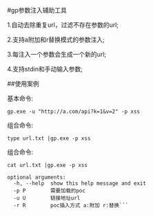 #gp参数注入辅助工具
       

1.自动去除重复url，过滤不存在参数的url;

2.支持a附加和r替换模式的参数注入;

3.每注入一个参数会生成一个新的url;

4.支持stdin和手动输入参数;


##使用案例





基本命令:

`gp.exe -u "http://a.com/api?k=1&v=2" -p xss`

组合命令:

`type url.txt |gp.exe -p xss`

组合命令:

`cat url.txt |gp.exe -p xss`


```
optional arguments:
  -h, --help  show this help message and exit
  -p P        需要加载的poc
  -u U        链接地址url
  -r R        poc插入方式 a:附加 r:替换```